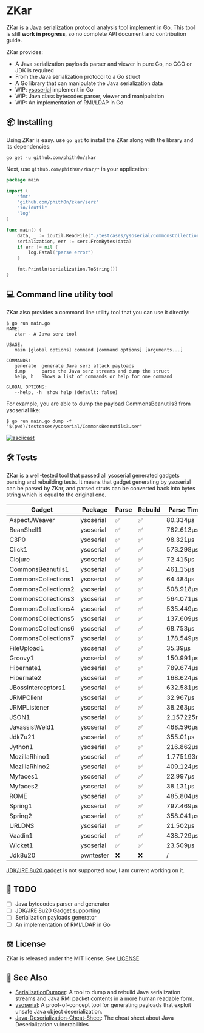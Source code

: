 # ZKar

ZKar is a Java serialization protocol analysis tool implement in Go. This tool is still **work in progress**, so no
complete API document and contribution guide.

ZKar provides:

- A Java serialization payloads parser and viewer in pure Go, no CGO or JDK is required
- From the Java serialization protocol to a Go struct
- A Go library that can manipulate the Java serialization data
- WIP: [ysoserial](https://github.com/frohoff/ysoserial) implement in Go
- WIP: Java class bytecodes parser, viewer and manipulation
- WIP: An implementation of RMI/LDAP in Go

## 📦 Installing

Using ZKar is easy. use `go get` to install the ZKar along with the library and its dependencies:

```shell
go get -u github.com/phith0n/zkar
```

Next, use `github.com/phith0n/zkar/*` in your application:

```go
package main

import (
	"fmt"
	"github.com/phith0n/zkar/serz"
	"io/ioutil"
	"log"
)

func main() {
	data, _ := ioutil.ReadFile("./testcases/ysoserial/CommonsCollections6.ser")
	serialization, err := serz.FromBytes(data)
	if err != nil {
		log.Fatal("parse error")
	}

	fmt.Println(serialization.ToString())
}
```

## 💻 Command line utility tool

ZKar also provides a command line utility tool that you can use it directly:

```shell
$ go run main.go
NAME:
   zkar - A Java serz tool

USAGE:
   main [global options] command [command options] [arguments...]

COMMANDS:
   generate  generate Java serz attack payloads
   dump      parse the Java serz streams and dump the struct
   help, h   Shows a list of commands or help for one command

GLOBAL OPTIONS:
   --help, -h  show help (default: false)
```

For example, you are able to dump the payload CommonsBeanutils3 from ysoserial like:

```shell
$ go run main.go dump -f "$(pwd)/testcases/ysoserial/CommonsBeanutils3.ser"
```

[![asciicast](https://asciinema.org/a/Zlrg1yAghjgauGlogwmbF5vP5.svg)](https://asciinema.org/a/Zlrg1yAghjgauGlogwmbF5vP5)

## 🛠 Tests

ZKar is a well-tested tool that passed all ysoserial generated gadgets parsing and rebuilding tests. It means that
gadget generating by ysoserial can be parsed by ZKar, and parsed struts can be converted back into bytes string which is
equal to the original one.

| Gadget              | Package   | Parse | Rebuild | Parse Time |
|---------------------|-----------|-------|---------|------------|
| AspectJWeaver       | ysoserial | ✅     | ✅       | 80.334µs   |
| BeanShell1          | ysoserial | ✅     | ✅       | 782.613µs  |
| C3P0                | ysoserial | ✅     | ✅       | 98.321µs   |
| Click1              | ysoserial | ✅     | ✅       | 573.298µs  |
| Clojure             | ysoserial | ✅     | ✅       | 72.415µs   |
| CommonsBeanutils1   | ysoserial | ✅     | ✅       | 461.15µs   |
| CommonsCollections1 | ysoserial | ✅     | ✅       | 64.484µs   |
| CommonsCollections2 | ysoserial | ✅     | ✅       | 508.918µs  |
| CommonsCollections3 | ysoserial | ✅     | ✅       | 564.071µs  |
| CommonsCollections4 | ysoserial | ✅     | ✅       | 535.449µs  |
| CommonsCollections5 | ysoserial | ✅     | ✅       | 137.609µs  |
| CommonsCollections6 | ysoserial | ✅     | ✅       | 68.753µs   |
| CommonsCollections7 | ysoserial | ✅     | ✅       | 178.549µs  |
| FileUpload1         | ysoserial | ✅     | ✅       | 35.39µs    |
| Groovy1             | ysoserial | ✅     | ✅       | 150.991µs  |
| Hibernate1          | ysoserial | ✅     | ✅       | 789.674µs  |
| Hibernate2          | ysoserial | ✅     | ✅       | 168.624µs  |
| JBossInterceptors1  | ysoserial | ✅     | ✅       | 632.581µs  |
| JRMPClient          | ysoserial | ✅     | ✅       | 32.967µs   |
| JRMPListener        | ysoserial | ✅     | ✅       | 38.263µs   |
| JSON1               | ysoserial | ✅     | ✅       | 2.157225ms |
| JavassistWeld1      | ysoserial | ✅     | ✅       | 468.596µs  |
| Jdk7u21             | ysoserial | ✅     | ✅       | 355.01µs   |
| Jython1             | ysoserial | ✅     | ✅       | 216.862µs  |
| MozillaRhino1       | ysoserial | ✅     | ✅       | 1.775193ms |
| MozillaRhino2       | ysoserial | ✅     | ✅       | 409.124µs  |
| Myfaces1            | ysoserial | ✅     | ✅       | 22.997µs   |
| Myfaces2            | ysoserial | ✅     | ✅       | 38.131µs   |
| ROME                | ysoserial | ✅     | ✅       | 485.804µs  |
| Spring1             | ysoserial | ✅     | ✅       | 797.469µs  |
| Spring2             | ysoserial | ✅     | ✅       | 358.041µs  |
| URLDNS              | ysoserial | ✅     | ✅       | 21.502µs   |
| Vaadin1             | ysoserial | ✅     | ✅       | 438.729µs  |
| Wicket1             | ysoserial | ✅     | ✅       | 23.509µs   |
| Jdk8u20             | pwntester | ❌     | ❌       | /          |

[JDK/JRE 8u20 gadget](https://github.com/pwntester/JRE8u20_RCE_Gadget) is not supported now, I am current working on it.

## 📝 TODO

- [ ] Java bytecodes parser and generator
- [ ] JDK/JRE 8u20 Gadget supporting
- [ ] Serialization payloads generator
- [ ] An implementation of RMI/LDAP in Go

## ⚖️ License

ZKar is released under the MIT license. See [LICENSE](LICENSE)

## 👀 See Also

- [SerializationDumper](https://github.com/NickstaDB/SerializationDumper): A tool to dump and rebuild Java serialization
  streams and Java RMI packet contents in a more human readable form.
- [ysoserial](https://github.com/frohoff/ysoserial): A proof-of-concept tool for generating payloads that exploit unsafe
  Java object deserialization.
- [Java-Deserialization-Cheat-Sheet](https://github.com/GrrrDog/Java-Deserialization-Cheat-Sheet): The cheat sheet about
  Java Deserialization vulnerabilities
